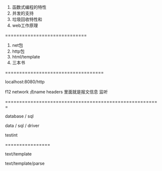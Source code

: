 1. 函数式编程的特性
2. 并发的支持
3. 垃圾回收特性和
4. web工作原理

=============================

1. net包
2. http包
3. html/template
4. 三本书

===================================

localhost:8080/http

f12  network 点name headers  里面就是报文信息 监听

=======================================================

database / sql

data / sql / driver

testint

================

text/template

text/template/parse